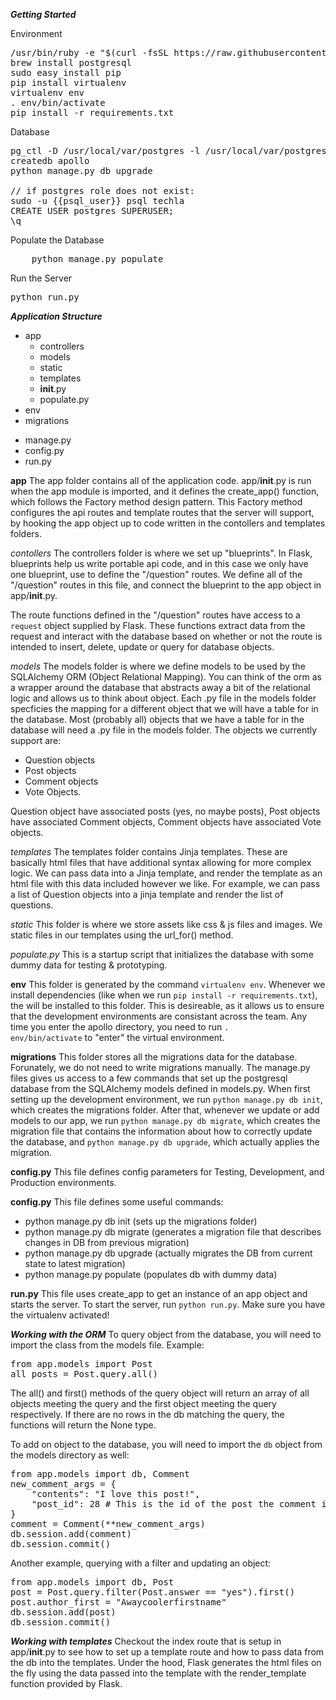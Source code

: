 ***Getting Started***

Environment
<pre>
/usr/bin/ruby -e "$(curl -fsSL https://raw.githubusercontent.com/Homebrew/install/master/install)"
brew install postgresql
sudo easy_install pip
pip install virtualenv
virtualenv env
. env/bin/activate 
pip install -r requirements.txt
</pre>

Database
<pre>
pg_ctl -D /usr/local/var/postgres -l /usr/local/var/postgres/server.log start
createdb apollo
python manage.py db upgrade

// if postgres role does not exist:
sudo -u {{psql_user}} psql techla
CREATE USER postgres SUPERUSER;
\q
</pre>

Populate the Database
<pre>
    python manage.py populate
</pre>

Run the Server
<pre>python run.py</pre>

***Application Structure***
- app
    - controllers
    - models
    - static
    - templates
    * __init__.py
    * populate.py
- env
- migrations
* manage.py
* config.py
* run.py

**app**
The app folder contains all of the application code. app/__init__.py is run when the app module is imported, and it defines the create_app() function, which follows the Factory method design pattern. This Factory method configures the api routes and template routes that the server will support, by hooking the app object up to code written in the contollers and templates folders.

*contollers*
The controllers folder is where we set up "blueprints". In Flask, blueprints help us write portable api code, and in this case we only have one blueprint, use to define the "/question" routes. We define all of the "/question" routes in this file, and connect the blueprint to the app object in app/__init__.py.

The route functions defined in the "/question" routes have access to a <code>request</code> object supplied by Flask. These functions extract data from the request and interact with the database based on whether or not the route is intended to insert, delete, update or query for database objects.

*models*
The models folder is where we define models to be used by the SQLAlchemy ORM (Object Relational Mapping). You can think of the orm as a wrapper around the database that abstracts away a bit of the relational logic and allows us to think about object. Each .py file in the models folder specficies the mapping for a different object that we will have a table for in the database. Most (probably all) objects that we have a table for in the database will need a .py file in the models folder. The objects we currently support are:
- Question objects
- Post objects
- Comment objects
- Vote Objects.

Question object have associated posts (yes, no maybe posts), Post objects have associated Comment objects, Comment objects have associated Vote objects.

*templates*
The templates folder contains Jinja templates. These are basically html files that have additional syntax allowing for more complex logic. We can pass data into a Jinja template, and render the template as an html file with this data included however we like. For example, we can pass a list of Question objects into a jinja template and render the list of questions.

*static*
This folder is where we store assets like css & js files and images. We static files in our templates using the url_for() method.

*populate.py*
This is a startup script that initializes the database with some dummy data for testing & prototyping.

**env**
This folder is generated by the command <code>virtualenv env</code>. Whenever we install dependencies (like when we run <code>pip install -r requirements.txt</code>), the will be installed to this folder. This is desireable, as it allows us to ensure that the development environments are consistant across the team. Any time you enter the apollo directory, you need to run <code>. env/bin/activate</code> to "enter" the virtual environment.

**migrations**
This folder stores all the migrations data for the database. Forunately, we do not need to write migrations manually. The manage.py files gives us access to a few commands that set up the postgresql database from the SQLAlchemy models defined in models.py. When first setting up the development environment, we run <code>python manage.py db init</code>, which creates the migrations folder. After that, whenever we update or add models to our app, we run <code>python manage.py db migrate</code>, which creates the migration file that contains the information about how to correctly update the database, and <code>python manage.py db upgrade</code>, which actually applies the migration.

**config.py**
This file defines config parameters for Testing, Development, and Production environments.

**config.py**
This file defines some useful commands:
- python manage.py db init (sets up the migrations folder)
- python manage.py db migrate (generates a migration file that describes changes in DB from previous migration)
- python manage.py db upgrade (actually migrates the DB from current state to latest migration)
- python manage.py populate (populates db with dummy data)

**run.py**
This file uses create_app to get an instance of an app object and starts the server. To start the server, run <code>python run.py</code>. Make sure you have the virtualenv activated!


***Working with the ORM***
To query object from the database, you will need to import the class from the models file. Example:
<pre>
from app.models import Post
all_posts = Post.query.all()
</pre>

The all() and first() methods of the query object will return an array of all objects meeting the query and the first object meeting the query respectively. If there are no rows in the db matching the query, the functions will return the None type.

To add on object to the database, you will need to import the <code>db</code> object from the models directory as well:
<pre>
from app.models import db, Comment
new_comment_args = {
    "contents": "I love this post!",
    "post_id": 28 # This is the id of the post the comment is connected to,
}
comment = Comment(**new_comment_args)
db.session.add(comment)
db.session.commit()
</pre>

Another example, querying with a filter and updating an object:
<pre>
from app.models import db, Post 
post = Post.query.filter(Post.answer == "yes").first()
post.author_first = "Awaycoolerfirstname"
db.session.add(post)
db.session.commit()
</pre>

***Working with templates***
Checkout the index route that is setup in app/__init__.py to see how to set up a template route and how to pass data from the db into the templates. Under the hood, Flask generates the html files on the fly using the data passed into the template with the render_template function provided by Flask.
